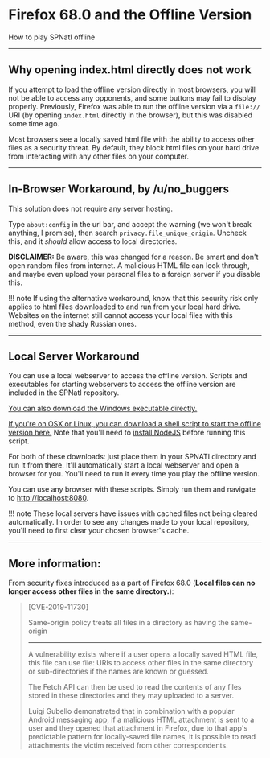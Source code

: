 # Firefox 68.0 and the Offline Version

How to play SPNatI offline

---

## Why opening index.html directly does not work

If you attempt to load the offline version directly in most browsers, you will not be able to access any opponents, and some buttons may fail to display properly. Previously, Firefox was able to run the offline version via a `file://` URI (by opening `index.html` directly in the browser), but this was disabled some time ago.

Most browsers see a locally saved html file with the ability to access other files as a security threat. By default, they block html files on your hard drive from interacting with any other files on your computer.

---

## In-Browser Workaround, by /u/no_buggers

This solution does not require any server hosting.

Type `about:config` in the url bar,  and accept the warning (we won't break anything, I promise), then search `privacy.file_unique_origin`. Uncheck this, and it *should* allow access to local directories.

**DISCLAIMER:** Be aware, this was changed for a reason. Be smart and don't open random files from internet. A malicious HTML file can look through, and maybe even upload your personal files to a foreign server if you disable this.

!!! note
	If using the alternative workaround, know that this security risk only applies to html files downloaded to and run from your local hard drive. Websites on the internet still cannot access your local files with this method, even the shady Russian ones.
    
---

## Local Server Workaround

You can use a local webserver to access the offline version. Scripts and executables for starting webservers to access the offline version are included in the SPNatI repository.

[You can also download the Windows executable directly.](https://gitgud.io/spnati/spnati/raw/master/start_offline.exe)

[If you're on OSX or Linux, you can download a shell script to start the offline version here.](https://gitgud.io/spnati/spnati/raw/master/start_offline.sh?inline=false) Note that you'll need to [install NodeJS](https://nodejs.org/en/download/) before running this script.

For both of these downloads: just place them in your SPNATI directory and run it from there. It'll automatically start a local webserver and open a browser for you. You'll need to run it every time you play the offline version.

You can use any browser with these scripts. Simply run them and navigate to [http://localhost:8080](http://localhost:8080).

!!! note
	These local servers have issues with cached files not being cleared automatically. In order to see any changes made to your local repository, you'll need to first clear your chosen browser's cache.

---

## More information:

From security fixes introduced as a part of Firefox 68.0 (**Local files can no longer access other files in the same directory.**):

> [CVE-2019-11730]
> 
> Same-origin policy treats all files in a directory as having the same-origin
> 
> ---
> 
> A vulnerability exists where if a user opens a locally saved HTML file, this file can use file: URIs to access other files in the same directory or sub-directories if the names are known or guessed.  
> 
> The Fetch API can then be used to read the contents of any files stored in these directories and they may uploaded to a server.  
> 
> Luigi Gubello demonstrated that in combination with a popular Android messaging app, if a malicious HTML attachment is sent to a user and they opened that attachment in Firefox, due to that app's predictable pattern for locally-saved file names, it is possible to read attachments the victim received from other correspondents.  